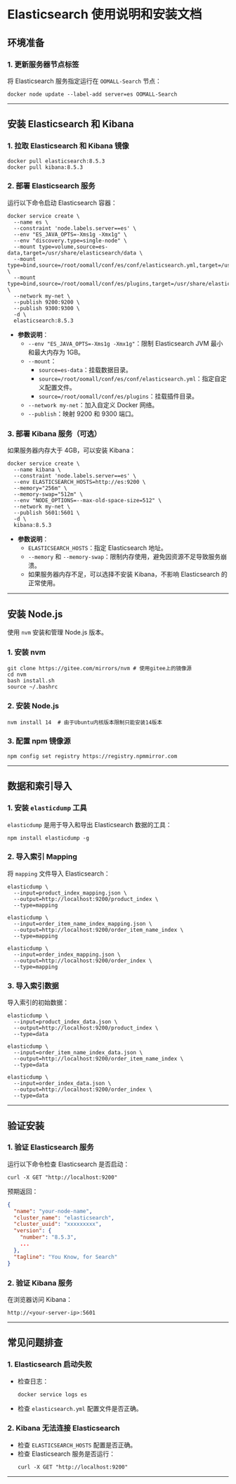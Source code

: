 # Elasticsearch 使用说明和安装文档

## 环境准备

### 1. **更新服务器节点标签**
将 Elasticsearch 服务指定运行在 `OOMALL-Search` 节点：
```shell
docker node update --label-add server=es OOMALL-Search
```

---

## 安装 Elasticsearch 和 Kibana

### 1. **拉取 Elasticsearch 和 Kibana 镜像**
```shell
docker pull elasticsearch:8.5.3
docker pull kibana:8.5.3
```

### 2. **部署 Elasticsearch 服务**
运行以下命令启动 Elasticsearch 容器：
```shell
docker service create \
  --name es \
  --constraint 'node.labels.server==es' \
  --env "ES_JAVA_OPTS=-Xms1g -Xmx1g" \
  --env "discovery.type=single-node" \
  --mount type=volume,source=es-data,target=/usr/share/elasticsearch/data \
  --mount type=bind,source=/root/oomall/conf/es/conf/elasticsearch.yml,target=/usr/share/elasticsearch/config/elasticsearch.yml \
  --mount type=bind,source=/root/oomall/conf/es/plugins,target=/usr/share/elasticsearch/plugins \
  --network my-net \
  --publish 9200:9200 \
  --publish 9300:9300 \
  -d \
  elasticsearch:8.5.3
```

- **参数说明**：
  - `--env "ES_JAVA_OPTS=-Xms1g -Xmx1g"`：限制 Elasticsearch JVM 最小和最大内存为 1GB。
  - `--mount`：
    - `source=es-data`：挂载数据目录。
    - `source=/root/oomall/conf/es/conf/elasticsearch.yml`：指定自定义配置文件。
    - `source=/root/oomall/conf/es/plugins`：挂载插件目录。
  - `--network my-net`：加入自定义 Docker 网络。
  - `--publish`：映射 9200 和 9300 端口。

### 3. **部署 Kibana 服务（可选）**
如果服务器内存大于 4GB，可以安装 Kibana：

```shell
docker service create \
  --name kibana \
  --constraint 'node.labels.server==es' \
  --env ELASTICSEARCH_HOSTS=http://es:9200 \
  --memory="256m" \
  --memory-swap="512m" \
  --env "NODE_OPTIONS=--max-old-space-size=512" \
  --network my-net \
  --publish 5601:5601 \
  -d \
  kibana:8.5.3
```

- **参数说明**：
  - `ELASTICSEARCH_HOSTS`：指定 Elasticsearch 地址。
  - `--memory` 和 `--memory-swap`：限制内存使用，避免因资源不足导致服务崩溃。
  - 如果服务器内存不足，可以选择不安装 Kibana，不影响 Elasticsearch 的正常使用。

---

## 安装 Node.js

使用 `nvm` 安装和管理 Node.js 版本。

### 1. **安装 nvm**
```shell
git clone https://gitee.com/mirrors/nvm	# 使用gitee上的镜像源
cd nvm
bash install.sh
source ~/.bashrc
```

### 2. **安装 Node.js**
```shell
nvm install 14	# 由于Ubuntu内核版本限制只能安装14版本
```

### 3. **配置 npm 镜像源**
```shell
npm config set registry https://registry.npmmirror.com
```

---

## 数据和索引导入

### 1. **安装 `elasticdump` 工具**
`elasticdump` 是用于导入和导出 Elasticsearch 数据的工具：
```shell
npm install elasticdump -g
```

### 2. **导入索引 Mapping**
将 `mapping` 文件导入 Elasticsearch：
```shell
elasticdump \
  --input=product_index_mapping.json \
  --output=http://localhost:9200/product_index \
  --type=mapping

elasticdump \
  --input=order_item_name_index_mapping.json \
  --output=http://localhost:9200/order_item_name_index \
  --type=mapping

elasticdump \
  --input=order_index_mapping.json \
  --output=http://localhost:9200/order_index \
  --type=mapping
```

### 3. **导入索引数据**
导入索引的初始数据：
```shell
elasticdump \
  --input=product_index_data.json \
  --output=http://localhost:9200/product_index \
  --type=data

elasticdump \
  --input=order_item_name_index_data.json \
  --output=http://localhost:9200/order_item_name_index \
  --type=data

elasticdump \
  --input=order_index_data.json \
  --output=http://localhost:9200/order_index \
  --type=data
```

---

## 验证安装

### 1. **验证 Elasticsearch 服务**
运行以下命令检查 Elasticsearch 是否启动：
```shell
curl -X GET "http://localhost:9200"
```

预期返回：
```json
{
  "name": "your-node-name",
  "cluster_name": "elasticsearch",
  "cluster_uuid": "xxxxxxxxx",
  "version": {
    "number": "8.5.3",
    ...
  },
  "tagline": "You Know, for Search"
}
```

### 2. **验证 Kibana 服务**
在浏览器访问 Kibana：
```
http://<your-server-ip>:5601
```

---

## 常见问题排查

### 1. **Elasticsearch 启动失败**
- 检查日志：
  ```shell
  docker service logs es
  ```
- 检查 `elasticsearch.yml` 配置文件是否正确。

### 2. **Kibana 无法连接 Elasticsearch**
- 检查 `ELASTICSEARCH_HOSTS` 配置是否正确。
- 检查 Elasticsearch 服务是否运行：
  ```shell
  curl -X GET "http://localhost:9200"
  ```

---

